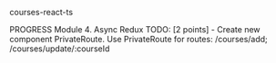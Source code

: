 courses-react-ts

PROGRESS
Module 4. Async Redux
TODO:
[2 points] - Create new component PrivateRoute.
Use PrivateRoute for routes:
/courses/add;
/courses/update/:courseId